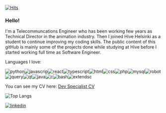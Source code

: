 [![Hits](https://hits.seeyoufarm.com/api/count/incr/badge.svg?url=https%3A%2F%2Fgithub.com%2FkipVk&count_bg=%2321A6C9&title_bg=%23555555&icon=&icon_color=%23E7E7E7&title=hello%21&edge_flat=false)](https://hits.seeyoufarm.com)

### Hello!

I'm a Telecommuncations Engineer who has been working few years as Technical Director in the animation industry. Then I joined Hive Helsinki as a student to continue improving my coding skills. The public content of this gitHub is mainly some of the projects done while studying at Hive before I started working full time as Software Engineer.

Languages I love:

![python](https://img.shields.io/badge/Python-grey?logo=python)![javascrip](https://img.shields.io/badge/JavaScript-grey?logo=javascript)![react](https://img.shields.io/badge/React-grey?logo=react)![typescript](https://img.shields.io/badge/TypeScript-grey?logo=typescript)![html](https://img.shields.io/badge/HTML5-grey?logo=HTML5)![css](https://img.shields.io/badge/CSS-grey?logo=CSS3)![php](https://img.shields.io/badge/PHP-grey?logo=php)![mysql](https://img.shields.io/badge/MySQL-grey?logo=MySQL)![robot](https://img.shields.io/badge/RobotFramework-grey?logo=robotframework)![jquery](https://img.shields.io/badge/JQuery-grey?logo=JQuery)![qt](https://img.shields.io/badge/Qt-grey?logo=Qt)![java](https://img.shields.io/badge/Java-grey?logo=Java)![c](https://img.shields.io/badge/C-grey?logo=C)![bash](https://img.shields.io/badge/Bash-grey?logo=gnu-bash)![extendsc](https://img.shields.io/badge/ExtendScript-grey?logo=adobe)

You can see my CV here: [Dev Specialist CV](/cv/RebecaCenamor_CV_DS_Apr2022.pdf)


![Top Langs](https://github-readme-stats.vercel.app/api/top-langs/?username=kipVk&layout=compact&theme=algolia)

[![linkedin](https://img.shields.io/badge/Linkedin-grey?logo=linkedin)](https://www.linkedin.com/in/rebecacenamorgarcia/)


